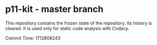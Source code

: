 # p11-kit - master branch

This repository contains the frozen state of the repository.
Its history is cleared. It is used only for static code
analysis with Codacy.

Commit Time: 1712808243